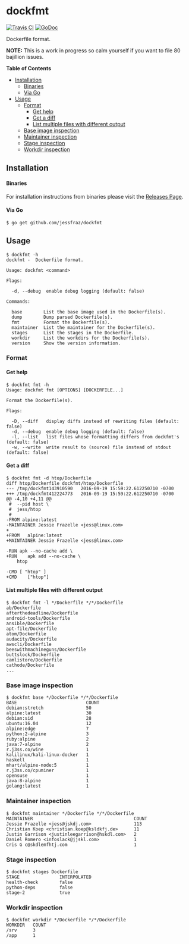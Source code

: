 # dockfmt

[![Travis CI](https://img.shields.io/travis/jessfraz/dockfmt.svg?style=for-the-badge)](https://travis-ci.org/jessfraz/dockfmt)
[![GoDoc](https://img.shields.io/badge/godoc-reference-5272B4.svg?style=for-the-badge)](https://godoc.org/github.com/jessfraz/dockfmt)

Dockerfile format.

**NOTE:** This is a work in progress so calm yourself if you want to file 80 bajillion
issues.

**Table of Contents**

<!-- toc -->

- [Installation](#installation)
    + [Binaries](#binaries)
    + [Via Go](#via-go)
- [Usage](#usage)
  * [Format](#format)
    + [Get help](#get-help)
    + [Get a diff](#get-a-diff)
    + [List multiple files with different output](#list-multiple-files-with-different-output)
  * [Base image inspection](#base-image-inspection)
  * [Maintainer inspection](#maintainer-inspection)
  * [Stage inspection](#stage-inspection)
  * [Workdir inspection](#workdir-inspection)

<!-- tocstop -->

## Installation

#### Binaries

For installation instructions from binaries please visit the [Releases Page](https://github.com/jessfraz/dockfmt/releases).

#### Via Go

```console
$ go get github.com/jessfraz/dockfmt
```

## Usage

```console
$ dockfmt -h
dockfmt -  Dockerfile format.

Usage: dockfmt <command>

Flags:

  -d, --debug  enable debug logging (default: false)

Commands:

  base        List the base image used in the Dockerfile(s).
  dump        Dump parsed Dockerfile(s).
  fmt         Format the Dockerfile(s).
  maintainer  List the maintainer for the Dockerfile(s).
  stages      List the stages in the Dockerfile.
  workdir     List the workdirs for the Dockerfile(s).
  version     Show the version information.
```

### Format

#### Get help

```console
$ dockfmt fmt -h
Usage: dockfmt fmt [OPTIONS] [DOCKERFILE...]

Format the Dockerfile(s).

Flags:

  -D, --diff   display diffs instead of rewriting files (default: false)
  -d, --debug  enable debug logging (default: false)
  -l, --list   list files whose formatting differs from dockfmt's (default: false)
  -w, --write  write result to (source) file instead of stdout (default: false)
```

#### Get a diff

```console
$ dockfmt fmt -d htop/Dockerfile
diff htop/Dockerfile dockfmt/htop/Dockerfile
--- /tmp/dockfmt143910590	2016-09-19 15:59:22.612250710 -0700
+++ /tmp/dockfmt412224773	2016-09-19 15:59:22.612250710 -0700
@@ -4,10 +4,11 @@
 # 	--pid host \
 # 	jess/htop
 #
-FROM alpine:latest
-MAINTAINER Jessie Frazelle <jess@linux.com>
+
+FROM	alpine:latest
+MAINTAINER	Jessie Frazelle <jess@linux.com>

-RUN apk --no-cache add \
+RUN	apk add --no-cache \
 	htop

-CMD [ "htop" ]
+CMD	["htop"]
```

#### List multiple files with different output

```console
$ dockfmt fmt -l */Dockerfile */*/Dockerfile
ab/Dockerfile
afterthedeadline/Dockerfile
android-tools/Dockerfile
ansible/Dockerfile
apt-file/Dockerfile
atom/Dockerfile
audacity/Dockerfile
awscli/Dockerfile
beeswithmachineguns/Dockerfile
buttslock/Dockerfile
camlistore/Dockerfile
cathode/Dockerfile
...
```

### Base image inspection

```console
$ dockfmt base */Dockerfile */*/Dockerfile
BASE                          COUNT
debian:stretch                50
alpine:latest                 30
debian:sid                    28
ubuntu:16.04                  12
alpine:edge                   7
python:2-alpine               3
ruby:alpine                   2
java:7-alpine                 2
r.j3ss.co/wine                1
kalilinux/kali-linux-docker   1
haskell                       1
mhart/alpine-node:5           1
r.j3ss.co/cpuminer            1
opensuse                      1
java:8-alpine                 1
golang:latest                 1
```

### Maintainer inspection

```console
$ dockfmt maintainer */Dockerfile */*/Dockerfile
MAINTAINER                                      COUNT
Jessie Frazelle <jess@jskdj.com>                113
Christian Koep <christian.koep@ksldkfj.de>      11
Justin Garrison <justinleegarrison@hskdl.com>   2
Daniel Romero <infoslack@jjskl.com>             1
Cris G c@skdlemfhtj.com                         1
```

### Stage inspection

```console
$ dockfmt stages Dockerfile
STAGE               INTERPOLATED
health-check        false
python-deps         false
stage-2             true
```

### Workdir inspection

```console
$ dockfmt workdir */Dockerfile */*/Dockerfile
WORKDIR   COUNT
/srv      3
/app      1
```